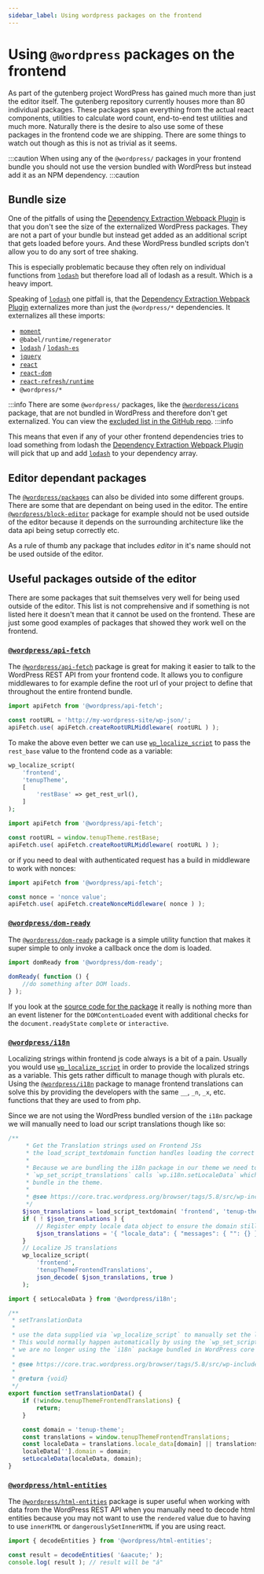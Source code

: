 ```yaml
---
sidebar_label: Using wordpress packages on the frontend
---
```

# Using `@wordpress` packages on the frontend

As part of the gutenberg project WordPress has gained much more than just the editor itself. The gutenberg repository currently houses more than 80 individual packages. These packages span everything from the actual react components, utilities to calculate word count, end-to-end test utilities and much more. Naturally there is the desire to also use some of these packages in the frontend code we are shipping. There are some things to watch out though as this is not as trivial as it seems.

:::caution
When using any of the `@wordpress/` packages in your frontend bundle you should not use the version bundled with WordPress but instead add it as an NPM dependency.
:::caution

## Bundle size

One of the pitfalls of using the [Dependency Extraction Webpack Plugin](https://www.npmjs.com/package/@wordpress/dependency-extraction-webpack-plugin) is that you don't see the size of the externalized WordPress packages. They are not a part of your bundle but instead get added as an additional script that gets loaded before yours. And these WordPress bundled scripts don't allow you to do any sort of tree shaking.

This is especially problematic because they often rely on individual functions from [`lodash`](https://lodash.com) but therefore load all of lodash as a result. Which is a heavy import.

Speaking of [`lodash`](https://lodash.com) one pitfall is, that the [Dependency Extraction Webpack Plugin](https://www.npmjs.com/package/@wordpress/dependency-extraction-webpack-plugin) externalizes more than just the `@wordpress/*` dependencies. It externalizes all these imports:

- [`moment`](https://momentjs.com)
- `@babel/runtime/regenerator`
- [`lodash`](https://lodash.com) / [`lodash-es`](https://www.npmjs.com/package/lodash-es)
- [`jquery`](https://jquery.com)
- [`react`](https://reactjs.org)
- [`react-dom`](https://reactjs.org/docs/react-dom.html)
- [`react-refresh/runtime`](https://www.npmjs.com/package/react-refresh)
- `@wordpress/*`

:::info
There are some `@wordpress/` packages, like the [`@wordpress/icons`](https://developer.wordpress.org/block-editor/reference-guides/packages/packages-icons/) package, that are not bundled in WordPress and therefore don't get externalized. You can view the [excluded list in the GitHub repo](https://github.com/WordPress/gutenberg/blob/b1f2064d64df4db70a379c690ee1e28ebef8b86d/packages/dependency-extraction-webpack-plugin/lib/util.js#L2-L6).
:::info

This means that even if any of your other frontend dependencies tries to load something from lodash the [Dependency Extraction Webpack Plugin](https://www.npmjs.com/package/@wordpress/dependency-extraction-webpack-plugin) will pick that up and add [`lodash`](https://lodash.com) to your dependency array.

## Editor dependant packages

The [`@wordpress/packages`](https://developer.wordpress.org/block-editor/reference-guides/packages/) can also be divided into some different groups. There are some that are dependant on being used in the editor. The entire [`@wordpress/block-editor`](https://developer.wordpress.org/block-editor/reference-guides/packages/packages-block-editor/) package for example should not be used outside of the editor because it depends on the surrounding architecture like the data api being setup correctly etc.

As a rule of thumb any package that includes _editor_ in it's name should not be used outside of the editor.

## Useful packages outside of the editor

There are some packages that suit themselves very well for being used outside of the editor. This list is not comprehensive and if something is not listed here it doesn't mean that it cannot be used on the frontend. These are just some good examples of packages that showed they work well on the frontend.

### [`@wordpress/api-fetch`](https://developer.wordpress.org/block-editor/reference-guides/packages/packages-api-fetch/)

The [`@wordpress/api-fetch`](https://developer.wordpress.org/block-editor/reference-guides/packages/packages-api-fetch/) package is great for making it easier to talk to the WordPress REST API from your frontend code. It allows you to configure middlewares to for example define the root url of your project to define that throughout the entire frontend bundle.

```js
import apiFetch from '@wordpress/api-fetch';

const rootURL = 'http://my-wordpress-site/wp-json/';
apiFetch.use( apiFetch.createRootURLMiddleware( rootURL ) );
```

To make the above even better we can use [`wp_localize_script`](https://developer.wordpress.org/reference/functions/wp_localize_script/) to pass the `rest_base` value to the frontend code as a variable:

```php
wp_localize_script(
    'frontend',
    'tenupTheme',
    [
        'restBase' => get_rest_url(),
    ]
);
```

```js
import apiFetch from '@wordpress/api-fetch';

const rootURL = window.tenupTheme.restBase;
apiFetch.use( apiFetch.createRootURLMiddleware( rootURL ) );
```

or if you need to deal with authenticated request has a build in middleware to work with nonces:

```js
import apiFetch from '@wordpress/api-fetch';

const nonce = 'nonce value';
apiFetch.use( apiFetch.createNonceMiddleware( nonce ) );
```

### [`@wordpress/dom-ready`](https://developer.wordpress.org/block-editor/reference-guides/packages/packages-dom-ready/)

The [`@wordpress/dom-ready`](https://developer.wordpress.org/block-editor/reference-guides/packages/packages-dom-ready/) package is a simple utility function that makes it super simple to only invoke a callback once the dom is loaded.

```js
import domReady from '@wordpress/dom-ready';
 
domReady( function () {
    //do something after DOM loads.
} );
```

If you look at the [source code for the package](https://github.com/WordPress/gutenberg/blob/71a63fd636b871b73e475821f94fa634e7550b92/packages/dom-ready/src/index.js#L31-L45) it really is nothing more than an event listener for the `DOMContentLoaded` event with additional checks for the `document.readyState` `complete` or `interactive`.

### [`@wordpress/i18n`](https://developer.wordpress.org/block-editor/reference-guides/packages/packages-i18n/)

Localizing strings within frontend js code always is a bit of a pain. Usually you would use [`wp_localize_script`](https://developer.wordpress.org/reference/functions/wp_localize_script/) in order to provide the localized strings as a variable. This gets rather difficult to manage though with plurals etc. Using the [`@wordpress/i18n`](https://developer.wordpress.org/block-editor/reference-guides/packages/packages-i18n/) package to manage frontend translations can solve this by providing the developers with the same `__`, `_n`, `_x`, etc. functions that they are used to from php.

Since we are not using the WordPress bundled version of the `i18n` package we will manually need to load our script translations though like so:

```php title="core.php"
/**
	 * Get the Translation strings used on Frontend JSs
	 * the load_script_textdomain function handles loading the correct json file for the the current locale
	 *
	 * Because we are bundling the i18n package in our theme we need to manually call `setLocaleData` on the frontend.
     * `wp_set_script_translations` calls `wp.i18n.setLocaleData` which is not the same instance of `i18n` as the one we
     * bundle in the theme.
	 *
	 * @see https://core.trac.wordpress.org/browser/tags/5.8/src/wp-includes/class.wp-scripts.php#L591
	 */
	$json_translations = load_script_textdomain( 'frontend', 'tenup-theme', TENUP_THEME_PATH . 'languages' );
	if ( ! $json_translations ) {
		// Register empty locale data object to ensure the domain still exists.
		$json_translations = '{ "locale_data": { "messages": { "": {} } } }';
	}
	// Localize JS translations
	wp_localize_script(
		'frontend',
		'tenupThemeFrontendTranslations',
		json_decode( $json_translations, true )
	);
```

```js title="frontend.js"
import { setLocaleData } from '@wordpress/i18n';

/**
 * setTranslationData
 *
 * use the data supplied via `wp_localize_script` to manually set the locale data for the `i18n` package
 * This would normally happen automatically by using the `wp_set_script_translations` function in php but because
 * we are no longer using the `i18n` package bundled in WordPress core we need to manually replicate this behavior.
 *
 * @see https://core.trac.wordpress.org/browser/tags/5.8/src/wp-includes/class.wp-scripts.php#L591
 *
 * @return {void}
 */
export function setTranslationData() {
	if (!window.tenupThemeFrontendTranslations) {
		return;
	}

	const domain = 'tenup-theme';
	const translations = window.tenupThemeFrontendTranslations;
	const localeData = translations.locale_data[domain] || translations.locale_data.messages;
	localeData[''].domain = domain;
	setLocaleData(localeData, domain);
}

```

### [`@wordpress/html-entities`](https://developer.wordpress.org/block-editor/reference-guides/packages/packages-html-entities/)

The [`@wordpress/html-entities`](https://developer.wordpress.org/block-editor/reference-guides/packages/packages-html-entities/) package is super useful when working with data from the WordPress REST API when you manually need to decode html entities because you may not want to use the `rendered` value due to having to use `innerHTML` or  `dangerouslySetInnerHTML` if you are using react.

```js
import { decodeEntities } from '@wordpress/html-entities';

const result = decodeEntities( '&aacute;' );
console.log( result ); // result will be "á"
```
